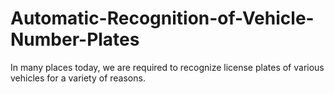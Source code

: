 # Automatic-Recognition-of-Vehicle-Number-Plates
In many places today, we are required to recognize license plates of various vehicles for a variety of reasons.
